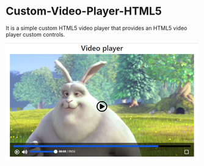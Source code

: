 # Custom-Video-Player-HTML5

It is a simple custom HTML5 video player that provides an HTML5 video player custom controls.

![Video player screenshot](https://raw.githubusercontent.com/praneetmehta11/custom-video-player-HTML5/master/screenshot-01.png)
